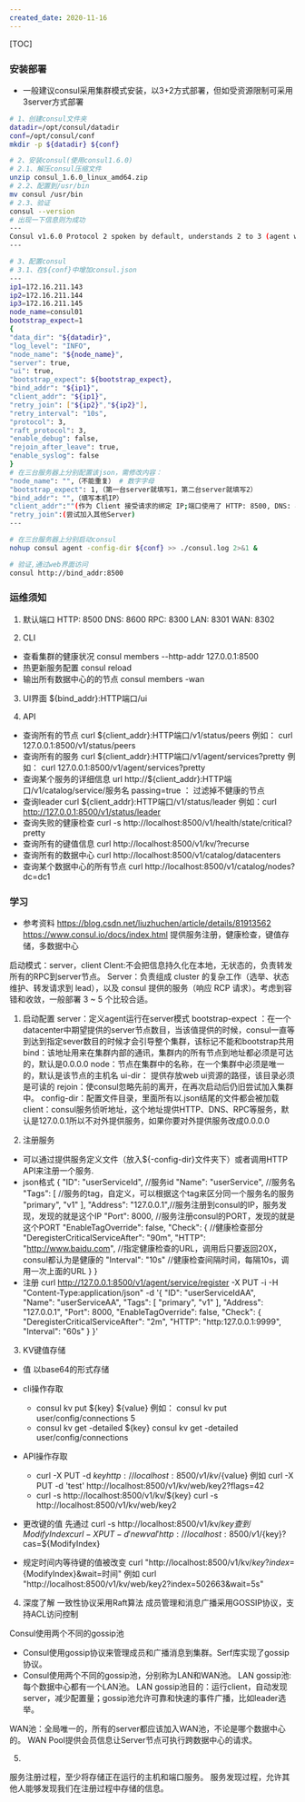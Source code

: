 ```yaml
---
created_date: 2020-11-16
---
```


[TOC]

### 安装部署

- 一般建议consul采用集群模式安装，以3+2方式部署，但如受资源限制可采用3server方式部署

```bash
# 1、创建consul文件夹
datadir=/opt/consul/datadir
conf=/opt/consul/conf
mkdir -p ${datadir} ${conf}

# 2、安装consul(使用consul1.6.0)
# 2.1、解压consul压缩文件
unzip consul_1.6.0_linux_amd64.zip
# 2.2、配置到/usr/bin
mv consul /usr/bin
# 2.3、验证
consul --version
# 出现一下信息则为成功
---
Consul v1.6.0 Protocol 2 spoken by default, understands 2 to 3 (agent will automatically use protocol >2 when speaking to compatible agents)为可用
---

# 3、配置consul
# 3.1、在${conf}中增加consul.json
---
ip1=172.16.211.143
ip2=172.16.211.144
ip3=172.16.211.145
node_name=consul01
bootstrap_expect=1
{
"data_dir": "${datadir}",
"log_level": "INFO",
"node_name": "${node_name}",
"server": true,
"ui": true,
"bootstrap_expect": ${bootstrap_expect},
"bind_addr": "${ip1}",
"client_addr": "${ip1}",
"retry_join": ["${ip2}","${ip2}"],
"retry_interval": "10s",
"protocol": 3,
"raft_protocol": 3,
"enable_debug": false,
"rejoin_after_leave": true,
"enable_syslog": false
}
# 在三台服务器上分别配置该json，需修改内容：
"node_name": "",（不能重复） # 数字字母
"bootstrap_expect": 1,（第一台server就填写1，第二台server就填写2）
"bind_addr": "",（填写本机IP）
"client_addr":""(作为 Client 接受请求的绑定 IP;端口使用了 HTTP: 8500, DNS: 8600)
"retry_join":(尝试加入其他Server)
---

# 在三台服务器上分别启动consul
nohup consul agent -config-dir ${conf} >> ./consul.log 2>&1 &

# 验证,通过web界面访问
consul http://bind_addr:8500

```

### 运维须知

1. 默认端口
   HTTP: 8500
   DNS: 8600
   RPC: 8300
   LAN: 8301
   WAN: 8302

2. CLI

- 查看集群的健康状况
  consul members --http-addr 127.0.0.1:8500
- 热更新服务配置
  consul reload
- 输出所有数据中心的的节点
  consul members -wan

3. UI界面
   ${bind_addr}:HTTP端口/ui

4. API

- 查询所有的节点
  curl ${client_addr}:HTTP端口/v1/status/peers
  例如： curl 127.0.0.1:8500/v1/status/peers
- 查询所有的服务
  curl ${client_addr}:HTTP端口/v1/agent/services?pretty
  例如： curl 127.0.0.1:8500/v1/agent/services?pretty
- 查询某个服务的详细信息
  url http://${client_addr}:HTTP端口/v1/catalog/service/服务名
  passing=true ： 过滤掉不健康的节点
- 查询leader
  curl ${client_addr}:HTTP端口/v1/status/leader
  例如：curl http://127.0.0.1:8500/v1/status/leader
- 查询失败的健康检查
  curl -s http://localhost:8500/v1/health/state/critical?pretty
- 查询所有的键值信息
  curl http://localhost:8500/v1/kv/?recurse
- 查询所有的数据中心
  curl http://localhost:8500/v1/catalog/datacenters
- 查询某个数据中心的所有节点
  curl http://localhost:8500/v1/catalog/nodes?dc=dc1

### 学习

- 参考资料
  https://blog.csdn.net/liuzhuchen/article/details/81913562
  https://www.consul.io/docs/index.html
  提供服务注册，健康检查，键值存储，多数据中心

启动模式：server，client
Clent:不会把信息持久化在本地，无状态的，负责转发所有的RPC到server节点。
Server：负责组成 cluster 的复杂工作（选举、状态维护、转发请求到 lead），以及 consul 提供的服务（响应 RCP 请求）。考虑到容错和收敛，一般部署 3 ~ 5 个比较合适。

1. 启动配置
   server：定义agent运行在server模式
   bootstrap-expect ：在一个datacenter中期望提供的server节点数目，当该值提供的时候，consul一直等到达到指定sever数目的时候才会引导整个集群，该标记不能和bootstrap共用
   bind：该地址用来在集群内部的通讯，集群内的所有节点到地址都必须是可达的，默认是0.0.0.0
   node：节点在集群中的名称，在一个集群中必须是唯一的，默认是该节点的主机名
   ui-dir： 提供存放web ui资源的路径，该目录必须是可读的
   rejoin：使consul忽略先前的离开，在再次启动后仍旧尝试加入集群中。
   config-dir：配置文件目录，里面所有以.json结尾的文件都会被加载
   client：consul服务侦听地址，这个地址提供HTTP、DNS、RPC等服务，默认是127.0.0.1所以不对外提供服务，如果你要对外提供服务改成0.0.0.0

2. 注册服务

- 可以通过提供服务定义文件（放入${-config-dir}文件夹下）或者调用HTTP API来注册一个服务.
- json格式
  {
  "ID": "userServiceId", //服务id
  "Name": "userService", //服务名
  "Tags": \[ //服务的tag，自定义，可以根据这个tag来区分同一个服务名的服务
  "primary",
  "v1"
  \],
  "Address": "127.0.0.1",//服务注册到consul的IP，服务发现，发现的就是这个IP
  "Port": 8000, //服务注册consul的PORT，发现的就是这个PORT
  "EnableTagOverride": false,
  "Check": { //健康检查部分
  "DeregisterCriticalServiceAfter": "90m",
  "HTTP": "http://www.baidu.com", //指定健康检查的URL，调用后只要返回20X，consul都认为是健康的
  "Interval": "10s" //健康检查间隔时间，每隔10s，调用一次上面的URL
  }
  }
- 注册
  curl http://127.0.0.1:8500/v1/agent/service/register -X PUT -i -H "Content-Type:application/json" -d '{
  "ID": "userServiceIdAA",\
  "Name": "userServiceAA",
  "Tags": \[
  "primary",
  "v1"
  \],
  "Address": "127.0.0.1",
  "Port": 8000,
  "EnableTagOverride": false,
  "Check": {
  "DeregisterCriticalServiceAfter": "2m",
  "HTTP": "http:127.0.0.1:9999",
  "Interval": "60s"
  }
  }'

3. KV键值存储

- 值 以base64的形式存储

- cli操作存取

  - consul kv put ${key} ${value}
    例如： consul kv put user/config/connections 5
  - consul kv get -detailed ${key}
    consul kv get -detailed user/config/connections

- API操作存取

  - curl -X PUT -d ${key} http://localhost:8500/v1/kv/${value}
    例如 curl -X PUT -d 'test' http://localhost:8500/v1/kv/web/key2?flags=42
  - curl -s http://localhost:8500/v1/kv/${key}
    curl -s http://localhost:8500/v1/kv/web/key2

- 更改键的值
  先通过 curl -s http://localhost:8500/v1/kv/${key} 查到ModifyIndex
  curl -X PUT -d 'newval' http://localhost:8500/v1/${key}?cas=${ModifyIndex}

- 规定时间内等待键的值被改变
  curl "http://localhost:8500/v1/kv/${key}?index=${ModifyIndex}&wait=时间"
  例如 curl "http://localhost:8500/v1/kv/web/key2?index=502663&wait=5s"

4. 深度了解
   一致性协议采用Raft算法
   成员管理和消息广播采用GOSSIP协议，支持ACL访问控制

Consul使用两个不同的gossip池

- Consul使用gossip协议来管理成员和广播消息到集群。Serf库实现了gossip协议。
- Consul使用两个不同的gossip池，分别称为LAN和WAN池。
  LAN gossip池: 每个数据中心都有一个LAN池。
  LAN gossip池目的：运行client，自动发现server，减少配置量；gossip池允许可靠和快速的事件广播，比如leader选举。

WAN池：全局唯一的，所有的server都应该加入WAN池，不论是哪个数据中心的。
WAN Pool提供会员信息让Server节点可执行跨数据中心的请求。

5.

服务注册过程，至少将存储正在运行的主机和端口服务。
服务发现过程，允许其他人能够发现我们在注册过程中存储的信息。
